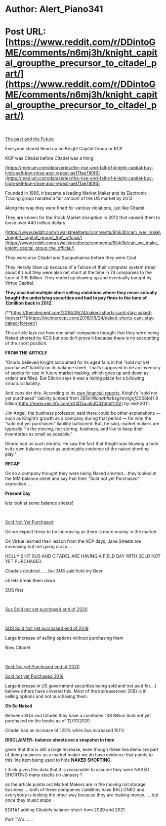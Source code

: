 # Author: Alert_Piano341
# Post URL: [https://www.reddit.com/r/DDintoGME/comments/n6mj3h/knight_capital_groupthe_precursor_to_citadel_part/](https://www.reddit.com/r/DDintoGME/comments/n6mj3h/knight_capital_groupthe_precursor_to_citadel_part/)


&#x200B;

[The past and the Future](https://preview.redd.it/zb2rs9811lx61.png?width=299&format=png&auto=webp&s=685679bf13dba98aeb620bfec8d7c4c0ffa719be)

Everyone should Read up on Knight Capital Group or KCP

KCP was Citadel before Citadel was a thing

[https://medium.com/dataseries/the-rise-and-fall-of-knight-capital-buy-high-sell-low-rinse-and-repeat-ae17fae780f6](https://medium.com/dataseries/the-rise-and-fall-of-knight-capital-buy-high-sell-low-rinse-and-repeat-ae17fae780f6)

Founded in 1996, it became a leading Market Maker and its Electronic Trading group handled a fair amount of the US market by 2012.

Along the way they were fined for various violations, just like Citadel.

They are known for the Stock Market disruption in 2012 that caused them to loose over 440 million dollars.

[https://www.reddit.com/r/wallstreetbets/comments/8jbk3b/can\_we\_make\_knight\_capital\_group\_the\_official/](https://www.reddit.com/r/wallstreetbets/comments/8jbk3b/can_we_make_knight_capital_group_the_official/)

They were also Citadel and Susquehanna before they were Cool

They literally blew up because of a Failure of their computer system (read about it ) but they were also net short at the time in 74 companies to the tune of 3.15 Billion.  They ended up blowing up and eventually bought by Virtue Capital.

**They also had multiple short selling violations where they never actually bought the underlying securities and had to pay fines to the tune of 12million back in 2012.**

[**https://theintercept.com/2016/09/24/naked-shorts-cant-stay-naked-forever/**](https://theintercept.com/2016/09/24/naked-shorts-cant-stay-naked-forever/)

This article lays out how one small companies thought that they were being Naked shorted by KCG but couldn't prove it because there is no accounting of the short position.

**FROM THE ARTICLE**

"DiIorio believed Knight accounted for its aged fails in the “sold not yet purchased” liability on its balance sheet. That’s supposed to be an inventory of stocks for use in future market making, which goes up and down as orders are filled. But DiIorio says it was a hiding place for a billowing structural liability.

And consider this: According to its [own financial reports](http://www.zonebourse.com/KINGSPAN-GROUP-1412393/pdf/299641/Kingspan%20Group_SEC-Filing-10K.pdf), Knight’s “sold not yet purchased” liability jumped from $385 million at the beginning of 2008 to [$1.9 billion](http://www.secinfo.com/d14D5a.q6JC3.htm#1r02) by mid-2011.

Jim Angel, the business professor, said there could be other explanations — such as Knight’s growth as a company during that period — for why the “sold not yet purchased” liability ballooned. But, he said, market makers are typically “in the moving, not storing, business, and like to keep their inventories as small as possible.”

DiIorio had no such doubts. He saw the fact that Knight was blowing a hole in its own balance sheet as undeniable evidence of the naked shorting play."

**RECAP**

Ok so a company thought they were being Naked shorted....they looked at the MM balance sheet and say that their "Sold not yet Purchased" skyrocked.....

**Present Day**

lets look at some balance sheets!

&#x200B;

[Sold Not Yet Purchased](https://preview.redd.it/u4k15um2hlx61.png?width=936&format=png&auto=webp&s=b8af255dbf27a095371b1fcae4a30e21f699b0a5)

Ok we expect these to be increasing as there is more money in the market.

Ok Virtue learned their lesson from the KCP days, Jane Streets are increasing but not going crazy.....

HOLLY SHIT SUS AND CITADEL ARE HAVING A FIELD DAY WITH SOLD NOT YET PURCHASED.

Citadels doubled.......but SUS said hold my Beer

ok lets break them down

SUS first

&#x200B;

[Sus Sold not yet purchased end of 2020](https://preview.redd.it/x74pxffjhlx61.png?width=1083&format=png&auto=webp&s=573887c72fb562621d57355ddd7a5b4daa24c31f)

&#x200B;

[SUS Sold Not yet purchased end of 2019](https://preview.redd.it/4k1x4tpnhlx61.png?width=1055&format=png&auto=webp&s=8a8d11f1784515148a270112bb1ce403bc7e590e)

Large increase of selling options without purchasing them

Now Citadel

&#x200B;

[Sold Not yet Purchased end of 2020](https://preview.redd.it/9sqxnvsthlx61.png?width=775&format=png&auto=webp&s=c4578c7cb2d09662d60f08fe61f8573b44d1de1b)

[Sold not yet Purchased 2019](https://preview.redd.it/k5xk6rkyhlx61.png?width=1376&format=png&auto=webp&s=8bf5cbcfbff516c08d07af727da192fb9c036f2f)

Large increase in US government securities being sold and not paid for....I believe others have covered this.  Most of the increase(over 20B) is in selling options and not purchasing them.

**Oh So Naked**

Between SUS and Citadel they have a combined 138 Billion Sold not yet purchased on the books as of 12/31/2020

Citadel had an increase of 125% while Sus increased 151%

**DISCLAIMER- balance sheets are a snapshot in time**

given that this is still a large increase, even though these line items are part of doing business as a market maker we do have evidence that points to this line item being used to hide **NAKED SHORTING.**

I think given this data that it is reasonable to assume they were NAKED SHORTING many stocks on January 1

as the article points out Market Makers are in the moving not storage business.....both of these companies Liabilities have BALLONED and everybody is looking the other way because they are making money......but once they music stops

EDIT#1 adding Citadels balance sheet from 2020 and 2021 

Part TWo.......